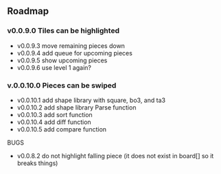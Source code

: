 ## Roadmap

### v0.0.9.0 Tiles can be highlighted

* v0.0.9.3 move remaining pieces down
* v0.0.9.4 add queue for upcoming pieces
* v0.0.9.5 show upcoming pieces
* v0.0.9.6 use level 1 again?

### v.0.0.10.0   Pieces can be swiped

* v0.0.10.1 add shape library with square, bo3, and ta3
* v0.0.10.2 add shape library Parse function
* v0.0.10.3 add sort function
* v0.0.10.4 add diff function
* v0.0.10.5 add compare function

BUGS

* v0.0.8.2 do not highlight falling piece (it does not exist in board[] so it breaks things)
